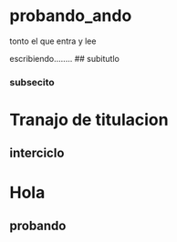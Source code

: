 # probando_ando
tonto el que entra y lee

escribiendo........     ## subitutlo
### subsecito

# Tranajo de titulacion 
## interciclo
# Hola
## probando